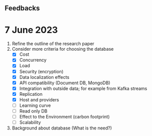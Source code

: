 ## Feedbacks

# 7 June 2023

1. Refine the outline of the research paper
2. Consider more criteria for choosing the database
   - [x] Cost
   - [x] Concurrency
   - [x] Load
   - [x] Security (encryption)
   - [x] Data localization effects
   - [x] API compatibility (Document DB, MongoDB)
   - [x] Integration with outside data; for example from Kafka streams
   - [x] Replication
   - [x] Host and providers
   - [ ] Learning curve
   - [ ] Read only DB
   - [ ] Effect to the Environment (carbon footprint)
   - [ ] Scalability
3. Background about database (What is the need?)
